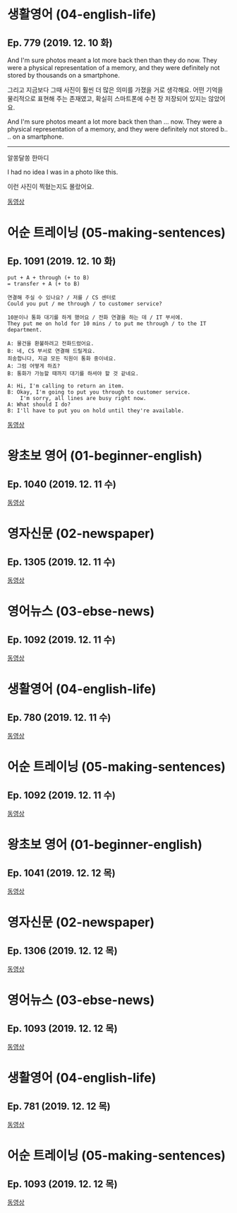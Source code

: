 # 생활영어 (04-english-life)
## Ep. 779 (2019. 12. 10 화)

And I'm sure photos meant a lot more back then than they do now. 
They were a physical representation of a memory, and they were definitely not stored by thousands on a smartphone. 

그리고 지금보다 그때 사진이 훨씬 더 많은 의미를 가졌을 거로 생각해요. 
어떤 기억을 물리적으로 표현해 주는 존재였고, 확실히 스마트폰에 수천 장 저장되어 있지는 않았어요. 

And I'm sure photos meant a lot more back then than ... now. 
They were a physical representation of a memory, and they were definitely not stored b.. ..  on a smartphone. 

---
알쏭달쏭 한마디 

I had no idea I was in a photo like this. 

이런 사진이 찍혔는지도 몰랐어요.

[동영상](http://home.ebse.co.kr/englishlife/replay/3/list?courseId=ER2017H0ENG01ZZ&stepId=ET2017H0ENG0101)

# 어순 트레이닝 (05-making-sentences)
## Ep. 1091 (2019. 12. 10 화)

    put + A + through (+ to B)
    = transfer + A (+ to B)

    연결해 주실 수 있나요? / 저를 / CS 센터로
    Could you put / me through / to customer service? 

    10분이나 통화 대기를 하게 했어요 / 전화 연결을 하는 데 / IT 부서에. 
    They put me on hold for 10 mins / to put me through / to the IT department. 

    A: 물건을 환불하려고 전화드렸어요. 
    B: 네, CS 부서로 연결해 드릴게요. 
    죄송합니다, 지금 모든 직원이 통화 중이네요. 
    A: 그럼 어떻게 하죠?
    B: 통화가 가능할 때까지 대기를 하셔야 할 것 같네요.  

    A: Hi, I'm calling to return an item. 
    B: Okay, I'm going to put you through to customer service. 
        I'm sorry, all lines are busy right now. 
    A: What should I do? 
    B: I'll have to put you on hold until they're available. 

[동영상](http://home.ebse.co.kr/10mins_mason/replay/3/list?courseId=ER2015G0MAY01ZZ&stepId=ET2015G0MAY0101)

# 왕초보 영어 (01-beginner-english)
## Ep. 1040 (2019. 12. 11 수)

[동영상](http://home.ebse.co.kr/beginnerenglish/replay/3/list?courseId=ER2016G0BEG01ZZ&stepId=ET2016G0BEG0101)

# 영자신문 (02-newspaper)
## Ep. 1305 (2019. 12. 11 수)

[동영상](http://home.ebse.co.kr/engnewspaper/replay/3/list?courseId=ER2012M0ENR01ZZ&stepId=ET2012M0ENR0101)

# 영어뉴스 (03-ebse-news)
## Ep. 1092 (2019. 12. 11 수)

[동영상](http://home.ebse.co.kr/ebsenews/replay/3/list?courseId=ER2016G0NEW01ZZ&stepId=ET2016G0NEW0101)

# 생활영어 (04-english-life)
## Ep. 780 (2019. 12. 11 수)

[동영상](http://home.ebse.co.kr/englishlife/replay/3/list?courseId=ER2017H0ENG01ZZ&stepId=ET2017H0ENG0101)

# 어순 트레이닝 (05-making-sentences)
## Ep. 1092 (2019. 12. 11 수)

[동영상](http://home.ebse.co.kr/10mins_mason/replay/3/list?courseId=ER2015G0MAY01ZZ&stepId=ET2015G0MAY0101)

# 왕초보 영어 (01-beginner-english)
## Ep. 1041 (2019. 12. 12 목)

[동영상](http://home.ebse.co.kr/beginnerenglish/replay/3/list?courseId=ER2016G0BEG01ZZ&stepId=ET2016G0BEG0101)

# 영자신문 (02-newspaper)
## Ep. 1306 (2019. 12. 12 목)

[동영상](http://home.ebse.co.kr/engnewspaper/replay/3/list?courseId=ER2012M0ENR01ZZ&stepId=ET2012M0ENR0101)

# 영어뉴스 (03-ebse-news)
## Ep. 1093 (2019. 12. 12 목)

[동영상](http://home.ebse.co.kr/ebsenews/replay/3/list?courseId=ER2016G0NEW01ZZ&stepId=ET2016G0NEW0101)

# 생활영어 (04-english-life)
## Ep. 781 (2019. 12. 12 목)

[동영상](http://home.ebse.co.kr/englishlife/replay/3/list?courseId=ER2017H0ENG01ZZ&stepId=ET2017H0ENG0101)

# 어순 트레이닝 (05-making-sentences)
## Ep. 1093 (2019. 12. 12 목)

[동영상](http://home.ebse.co.kr/10mins_mason/replay/3/list?courseId=ER2015G0MAY01ZZ&stepId=ET2015G0MAY0101)

